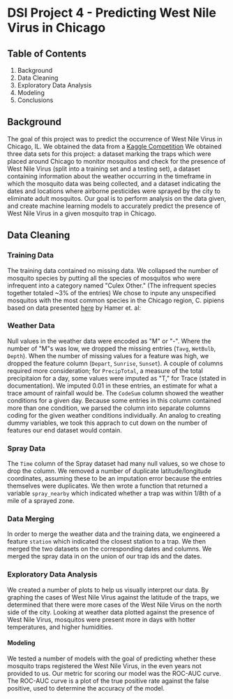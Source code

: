 # DSI Project 4 - Predicting West Nile Virus in Chicago

## Table of Contents

1. Background
2. Data Cleaning
3. Exploratory Data Analysis
4. Modeling
5. Conclusions

## Background

The goal of this project was to predict the occurrence of West Nile Virus in Chicago, IL. We obtained the data from a [Kaggle Competition](https://www.kaggle.com/c/predict-west-nile-virus/) We obtained three data sets for this project: a dataset marking the traps which were placed around Chicago to monitor mosquitos and check for the presence of West Nile Virus (split into a training set and a testing set), a dataset containing information about the weather occurring in the timeframe in which the mosquito data was being collected, and a dataset indicating the dates and locations where airborne pesticides were sprayed by the city to eliminate adult mosquitos. Our goal is to perform analysis on the data given, and create machine learning models to accurately predict the presence of West Nile Virus in a given mosquito trap in Chicago.

## Data Cleaning

### Training Data

The training data contained no missing data. We collapsed the number of mosquito species by putting all the species of mosquitos who were infrequent into a category named "Culex Other." (The infrequent species together totaled ~3% of the entries) We chose to inpute any unspecified mosquitos with the most common species in the Chicago region, C. pipiens based on data presented [here](http://www.ajtmh.org/content/journals/10.4269/ajtmh.2009.80.268#html_fulltext) by Hamer et. al: 

### Weather Data

Null values in the weather data were encoded as "M" or "-". Where the number of "M"s was low, we dropped the missing entries (`Tavg`, `WetBulb`, `Depth`). When the number of missing values for a feature was high, we dropped the feature column (`Depart`, `Sunrise`, `Sunset`). A couple of columns required more consideration; for `PrecipTotal`, a measure of the total precipitaion for a day, some values were imputed as "T," for Trace (stated in documentation). We imputed 0.01 in these entries, an estimate for what a trace amount of rainfall would be.  The `CodeSum` column showed the weather conditions for a given day. Because some entries in this column contained more than one condition, we parsed the column into separate columns coding for the given weather conditions individually. An analog to creating dummy variables, we took this apprach to cut down on the number of features our end dataset would contain.

### Spray Data

The `Time` column of the Spray dataset had many null values, so we chose to drop the column. We removed a number of duplicate latitude/longitude coordinates, assuming these to be an imputation error because the entries themselves were duplicates. We then wrote a function that returned a variable `spray_nearby` which indicated whether a trap was within 1/8th of a mile of a sprayed zone.

### Data Merging

In order to merge the weather data and the training data, we engineered a feature `station` which indicated the closest station to a trap. We then merged the two datasets on the corresponding dates and columns. We merged the spray data in on the union of our trap ids and the dates.

### Exploratory Data Analysis

We created a number of plots to help us visually interpret our data. By graphing the cases of West Nile Virus against the latitude of the traps, we determined that there were more cases of the West Nile Virus on the north side of the city. Looking at weather data plotted against the presence of West Nile Virus, mosquitos were present more in days with hotter temperatures, and higher humidities. 

#### Modeling

We tested a number of models with the goal of predicting whether these mosquito traps registered the West Nile Virus, in the even years not provided to us. Our metric for scoring our model was the ROC-AUC curve. The ROC-AUC curve is a plot of the true positive rate against the false positive, used to determine the accuracy of the model. 


